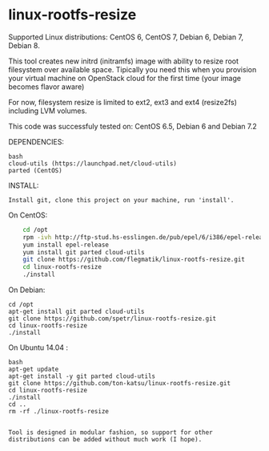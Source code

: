 linux-rootfs-resize
===================

Supported Linux distributions:
CentOS 6, CentOS 7, Debian 6, Debian 7, Debian 8.

This tool creates new initrd (initramfs) image with ability to resize root filesystem 
over available space. Tipically you need this when you provision your virtual machine on 
OpenStack cloud for the first time (your image becomes flavor aware)

For now, filesystem resize is limited to ext2, ext3 and ext4 (resize2fs) including LVM volumes.

This code was successfuly tested on: CentOS 6.5, Debian 6 and Debian 7.2

DEPENDENCIES:

    bash
    cloud-utils (https://launchpad.net/cloud-utils)
    parted (CentOS)


INSTALL: 

    Install git, clone this project on your machine, run 'install'. 

On CentOS:

```bash
    cd /opt
    rpm -ivh http://ftp-stud.hs-esslingen.de/pub/epel/6/i386/epel-release-6-8.noarch.rpm
    yum install epel-release    
    yum install git parted cloud-utils
    git clone https://github.com/flegmatik/linux-rootfs-resize.git
    cd linux-rootfs-resize
    ./install
```

On Debian:

    cd /opt
    apt-get install git parted cloud-utils
    git clone https://github.com/spetr/linux-rootfs-resize.git
    cd linux-rootfs-resize
    ./install

On Ubuntu 14.04 :

    bash
    apt-get update
    apt-get install -y git parted cloud-utils
    git clone https://github.com/ton-katsu/linux-rootfs-resize.git
    cd linux-rootfs-resize
    ./install
    cd ..
    rm -rf ./linux-rootfs-resize
```

Tool is designed in modular fashion, so support for other distributions can be added without much work (I hope).
